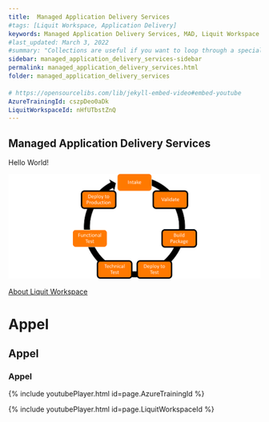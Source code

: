 ```yaml
---
title:  Managed Application Delivery Services
#tags: [Liquit Workspace, Application Delivery]
keywords: Managed Application Delivery Services, MAD, Liquit Workspace
#last_updated: March 3, 2022
#summary: "Collections are useful if you want to loop through a special folder of pages that you make available in a content API. You could also use collections if you have a set of articles that you want to treat differently from the other content, with a different layout or format."
sidebar: managed_application_delivery_services-sidebar
permalink: managed_application_delivery_services.html
folder: managed_application_delivery_services

# https://opensourcelibs.com/lib/jekyll-embed-video#embed-youtube 
AzureTrainingId: cszpDeo0aDk
LiquitWorkspaceId: nHfUTbstZnQ
---
```




## Managed Application Delivery Services

Hello World!

![](attachments/ApplicationLifeCycle.png)

[About Liquit Workspace](mad_about_liquit_workspace.md)

# Appel

## Appel

### Appel


{% include youtubePlayer.html id=page.AzureTrainingId %}

{% include youtubePlayer.html id=page.LiquitWorkspaceId %}